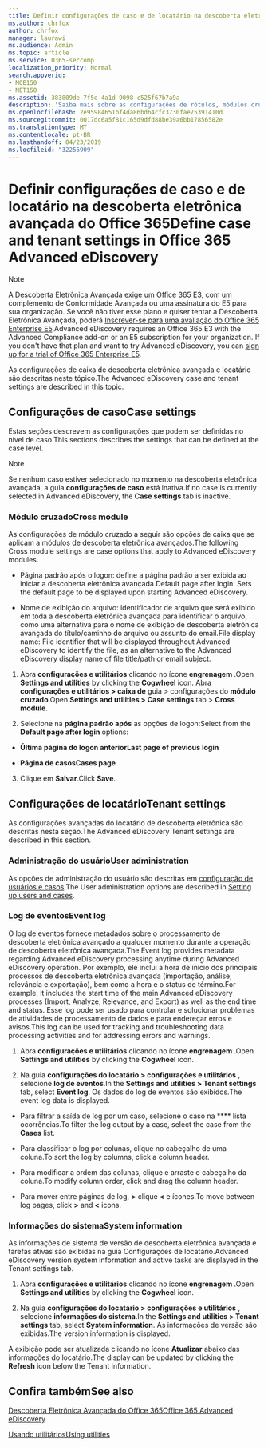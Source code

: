 ```yaml
---
title: Definir configurações de caso e de locatário na descoberta eletrônica avançada do Office 365
ms.author: chrfox
author: chrfox
manager: laurawi
ms.audience: Admin
ms.topic: article
ms.service: O365-seccomp
localization_priority: Normal
search.appverid:
- MOE150
- MET150
ms.assetid: 383809de-7f5e-4a1d-9098-c525f67b7a9a
description: 'Saiba mais sobre as configurações de rótulos, módulos cruzados e locatários que você pode definir no nível do caso na descoberta eletrônica avançada do Office 365.  '
ms.openlocfilehash: 2e95984651bf4da86bd64cfc3730fae75391410d
ms.sourcegitcommit: 0017dc6a5f81c165d9dfd88be39a6bb17856582e
ms.translationtype: MT
ms.contentlocale: pt-BR
ms.lasthandoff: 04/23/2019
ms.locfileid: "32256909"
---
```

# <a name="define-case-and-tenant-settings-in-office-365-advanced-ediscovery"></a><span data-ttu-id="1ff8e-103">Definir configurações de caso e de locatário na descoberta eletrônica avançada do Office 365</span><span class="sxs-lookup"><span data-stu-id="1ff8e-103">Define case and tenant settings in Office 365 Advanced eDiscovery</span></span>

> [!NOTE]
> <span data-ttu-id="1ff8e-p101">A Descoberta Eletrônica Avançada exige um Office 365 E3, com um complemento de Conformidade Avançada ou uma assinatura do E5 para sua organização. Se você não tiver esse plano e quiser tentar a Descoberta Eletrônica Avançada, poderá [Inscrever-se para uma avaliação do Office 365 Enterprise E5](https://go.microsoft.com/fwlink/p/?LinkID=698279).</span><span class="sxs-lookup"><span data-stu-id="1ff8e-p101">Advanced eDiscovery requires an Office 365 E3 with the Advanced Compliance add-on or an E5 subscription for your organization. If you don't have that plan and want to try Advanced eDiscovery, you can [sign up for a trial of Office 365 Enterprise E5](https://go.microsoft.com/fwlink/p/?LinkID=698279).</span></span> 
  
<span data-ttu-id="1ff8e-106">As configurações de caixa de descoberta eletrônica avançada e locatário são descritas neste tópico.</span><span class="sxs-lookup"><span data-stu-id="1ff8e-106">The Advanced eDiscovery case and tenant settings are described in this topic.</span></span>
  
## <a name="case-settings"></a><span data-ttu-id="1ff8e-107">Configurações de caso</span><span class="sxs-lookup"><span data-stu-id="1ff8e-107">Case settings</span></span>

<span data-ttu-id="1ff8e-108">Estas seções descrevem as configurações que podem ser definidas no nível de caso.</span><span class="sxs-lookup"><span data-stu-id="1ff8e-108">This sections describes the settings that can be defined at the case level.</span></span>
  
> [!NOTE]
> <span data-ttu-id="1ff8e-109">Se nenhum caso estiver selecionado no momento na descoberta eletrônica avançada, a guia **configurações de caso** está inativa.</span><span class="sxs-lookup"><span data-stu-id="1ff8e-109">If no case is currently selected in Advanced eDiscovery, the **Case settings** tab is inactive.</span></span> 
  
### <a name="cross-module"></a><span data-ttu-id="1ff8e-110">Módulo cruzado</span><span class="sxs-lookup"><span data-stu-id="1ff8e-110">Cross module</span></span>

<span data-ttu-id="1ff8e-111">As configurações de módulo cruzado a seguir são opções de caixa que se aplicam a módulos de descoberta eletrônica avançados.</span><span class="sxs-lookup"><span data-stu-id="1ff8e-111">The following Cross module settings are case options that apply to Advanced eDiscovery modules.</span></span>
  
- <span data-ttu-id="1ff8e-112">Página padrão após o logon: define a página padrão a ser exibida ao iniciar a descoberta eletrônica avançada.</span><span class="sxs-lookup"><span data-stu-id="1ff8e-112">Default page after login: Sets the default page to be displayed upon starting Advanced eDiscovery.</span></span>
    
- <span data-ttu-id="1ff8e-113">Nome de exibição do arquivo: identificador de arquivo que será exibido em toda a descoberta eletrônica avançada para identificar o arquivo, como uma alternativa para o nome de exibição de descoberta eletrônica avançada do título/caminho do arquivo ou assunto do email.</span><span class="sxs-lookup"><span data-stu-id="1ff8e-113">File display name: File identifier that will be displayed throughout Advanced eDiscovery to identify the file, as an alternative to the Advanced eDiscovery display name of file title/path or email subject.</span></span>
    
1. <span data-ttu-id="1ff8e-114">Abra **configurações e utilitários** clicando no ícone **engrenagem** .</span><span class="sxs-lookup"><span data-stu-id="1ff8e-114">Open **Settings and utilities** by clicking the **Cogwheel** icon.</span></span> <span data-ttu-id="1ff8e-115">Abra **configurações e utilitários \> caixa de** guia \> configurações do **módulo cruzado**.</span><span class="sxs-lookup"><span data-stu-id="1ff8e-115">Open **Settings and utilities \> Case settings** tab \> **Cross module**.</span></span> 
    
2. <span data-ttu-id="1ff8e-116">Selecione na **página padrão após** as opções de logon:</span><span class="sxs-lookup"><span data-stu-id="1ff8e-116">Select from the **Default page after login** options:</span></span> 
    
  - <span data-ttu-id="1ff8e-117">**Última página do logon anterior**</span><span class="sxs-lookup"><span data-stu-id="1ff8e-117">**Last page of previous login**</span></span>
    
  - <span data-ttu-id="1ff8e-118">**Página de casos**</span><span class="sxs-lookup"><span data-stu-id="1ff8e-118">**Cases page**</span></span>
    
3. <span data-ttu-id="1ff8e-119">Clique em **Salvar**.</span><span class="sxs-lookup"><span data-stu-id="1ff8e-119">Click **Save**.</span></span>
    
## <a name="tenant-settings"></a><span data-ttu-id="1ff8e-120">Configurações de locatário</span><span class="sxs-lookup"><span data-stu-id="1ff8e-120">Tenant settings</span></span>

<span data-ttu-id="1ff8e-121">As configurações avançadas do locatário de descoberta eletrônica são descritas nesta seção.</span><span class="sxs-lookup"><span data-stu-id="1ff8e-121">The Advanced eDiscovery Tenant settings are described in this section.</span></span>
  
### <a name="user-administration"></a><span data-ttu-id="1ff8e-122">Administração do usuário</span><span class="sxs-lookup"><span data-stu-id="1ff8e-122">User administration</span></span>

<span data-ttu-id="1ff8e-123">As opções de administração do usuário são descritas em [configuração de usuários e casos](set-up-users-and-cases-in-advanced-ediscovery.md).</span><span class="sxs-lookup"><span data-stu-id="1ff8e-123">The User administration options are described in [Setting up users and cases](set-up-users-and-cases-in-advanced-ediscovery.md).</span></span>
  
### <a name="event-log"></a><span data-ttu-id="1ff8e-124">Log de eventos</span><span class="sxs-lookup"><span data-stu-id="1ff8e-124">Event log</span></span>

<span data-ttu-id="1ff8e-125">O log de eventos fornece metadados sobre o processamento de descoberta eletrônica avançado a qualquer momento durante a operação de descoberta eletrônica avançada.</span><span class="sxs-lookup"><span data-stu-id="1ff8e-125">The Event log provides metadata regarding Advanced eDiscovery processing anytime during Advanced eDiscovery operation.</span></span> <span data-ttu-id="1ff8e-126">Por exemplo, ele inclui a hora de início dos principais processos de descoberta eletrônica avançada (importação, análise, relevância e exportação), bem como a hora e o status de término.</span><span class="sxs-lookup"><span data-stu-id="1ff8e-126">For example, it includes the start time of the main Advanced eDiscovery processes (Import, Analyze, Relevance, and Export) as well as the end time and status.</span></span> <span data-ttu-id="1ff8e-127">Esse log pode ser usado para controlar e solucionar problemas de atividades de processamento de dados e para endereçar erros e avisos.</span><span class="sxs-lookup"><span data-stu-id="1ff8e-127">This log can be used for tracking and troubleshooting data processing activities and for addressing errors and warnings.</span></span>
  
1. <span data-ttu-id="1ff8e-128">Abra **configurações e utilitários** clicando no ícone **engrenagem** .</span><span class="sxs-lookup"><span data-stu-id="1ff8e-128">Open **Settings and utilities** by clicking the **Cogwheel** icon.</span></span> 
    
2. <span data-ttu-id="1ff8e-129">Na guia **configurações do locatário \> configurações e utilitários** , selecione **log de eventos**.</span><span class="sxs-lookup"><span data-stu-id="1ff8e-129">In the **Settings and utilities \> Tenant settings** tab, select **Event log**.</span></span> <span data-ttu-id="1ff8e-130">Os dados do log de eventos são exibidos.</span><span class="sxs-lookup"><span data-stu-id="1ff8e-130">The event log data is displayed.</span></span>
    
  - <span data-ttu-id="1ff8e-131">Para filtrar a saída de log por um caso, selecione o caso na \*\*\*\* lista ocorrências.</span><span class="sxs-lookup"><span data-stu-id="1ff8e-131">To filter the log output by a case, select the case from the **Cases** list.</span></span> 
    
  - <span data-ttu-id="1ff8e-132">Para classificar o log por colunas, clique no cabeçalho de uma coluna.</span><span class="sxs-lookup"><span data-stu-id="1ff8e-132">To sort the log by columns, click a column header.</span></span> 
    
  - <span data-ttu-id="1ff8e-133">Para modificar a ordem das colunas, clique e arraste o cabeçalho da coluna.</span><span class="sxs-lookup"><span data-stu-id="1ff8e-133">To modify column order, click and drag the column header.</span></span>
    
  - <span data-ttu-id="1ff8e-134">Para mover entre páginas de log, **\>** clique **\<** e ícones.</span><span class="sxs-lookup"><span data-stu-id="1ff8e-134">To move between log pages, click **\>** and **\<** icons.</span></span> 
    
### <a name="system-information"></a><span data-ttu-id="1ff8e-135">Informações do sistema</span><span class="sxs-lookup"><span data-stu-id="1ff8e-135">System information</span></span>

<span data-ttu-id="1ff8e-136">As informações de sistema de versão de descoberta eletrônica avançada e tarefas ativas são exibidas na guia Configurações de locatário.</span><span class="sxs-lookup"><span data-stu-id="1ff8e-136">Advanced eDiscovery version system information and active tasks are displayed in the Tenant settings tab.</span></span>
  
1. <span data-ttu-id="1ff8e-137">Abra **configurações e utilitários** clicando no ícone **engrenagem** .</span><span class="sxs-lookup"><span data-stu-id="1ff8e-137">Open **Settings and utilities** by clicking the **Cogwheel** icon.</span></span> 
    
2. <span data-ttu-id="1ff8e-138">Na guia **configurações do locatário \> configurações e utilitários** , selecione **informações do sistema**.</span><span class="sxs-lookup"><span data-stu-id="1ff8e-138">In the **Settings and utilities \> Tenant settings** tab, select **System information**.</span></span> <span data-ttu-id="1ff8e-139">As informações de versão são exibidas.</span><span class="sxs-lookup"><span data-stu-id="1ff8e-139">The version information is displayed.</span></span>
    
<span data-ttu-id="1ff8e-140">A exibição pode ser atualizada clicando no ícone **Atualizar** abaixo das informações do locatário.</span><span class="sxs-lookup"><span data-stu-id="1ff8e-140">The display can be updated by clicking the **Refresh** icon below the Tenant information.</span></span> 
  
## <a name="see-also"></a><span data-ttu-id="1ff8e-141">Confira também</span><span class="sxs-lookup"><span data-stu-id="1ff8e-141">See also</span></span>

[<span data-ttu-id="1ff8e-142">Descoberta Eletrônica Avançada do Office 365</span><span class="sxs-lookup"><span data-stu-id="1ff8e-142">Office 365 Advanced eDiscovery</span></span>](office-365-advanced-ediscovery.md)
  
[<span data-ttu-id="1ff8e-143">Usando utilitários</span><span class="sxs-lookup"><span data-stu-id="1ff8e-143">Using utilities</span></span>](use-advanced-ediscovery-utilities.md)

